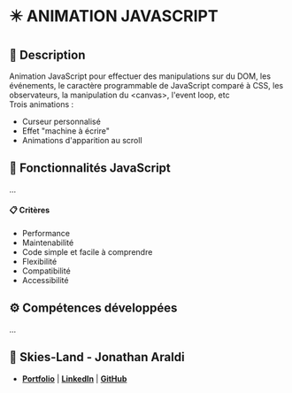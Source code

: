 # ✴️ ANIMATION JAVASCRIPT

## 📖 Description
Animation JavaScript pour effectuer des manipulations sur du DOM, les événements, le caractère programmable de JavaScript comparé à CSS, les observateurs, la manipulation du \<canvas>, l'event loop, etc <br>
Trois animations :
- Curseur personnalisé
- Effet "machine à écrire"
- Animations d'apparition au scroll

## 🔧 Fonctionnalités JavaScript
...

#### 📋 Critères
- Performance
- Maintenabilité
- Code simple et facile à comprendre
- Flexibilité
- Compatibilité
- Accessibilité

## ⚙️ Compétences développées
...


## 👤 Skies-Land - Jonathan Araldi
- **[Portfolio](https://portfolio-jonathan-araldi.netlify.app/)** | **[LinkedIn](https://www.linkedin.com/in/jonathan-araldi/)** | **[GitHub](https://github.com/Skies-Land)**